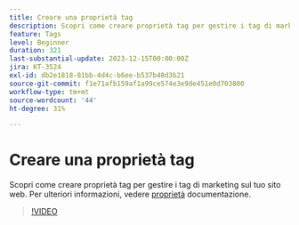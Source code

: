 ```yaml
---
title: Creare una proprietà tag
description: Scopri come creare proprietà tag per gestire i tag di marketing sul tuo sito web.
feature: Tags
level: Beginner
duration: 321
last-substantial-update: 2023-12-15T00:00:00Z
jira: KT-3524
exl-id: db2e1818-81bb-4d4c-b6ee-b537b48d3b21
source-git-commit: f1e71afb159af1a99ce574e3e9de451e0d703800
workflow-type: tm+mt
source-wordcount: '44'
ht-degree: 31%

---
```


# Creare una proprietà tag

Scopri come creare proprietà tag per gestire i tag di marketing sul tuo sito web. Per ulteriori informazioni, vedere [proprietà](https://experienceleague.adobe.com/docs/experience-platform/tags/admin/companies-and-properties.html) documentazione.

>[!VIDEO](https://video.tv.adobe.com/v/28727/?learn=on)
